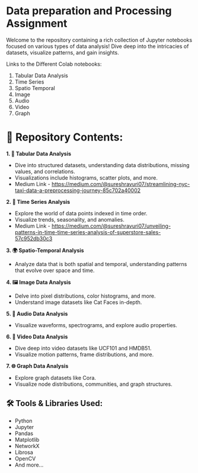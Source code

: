 # **Data preparation and Processing Assignment**


Welcome to the repository containing a rich collection of Jupyter notebooks focused on various types of data analysis! Dive deep into the intricacies of datasets, visualize patterns, and gain insights.

Links to the Different Colab notebooks:

1. Tabular Data Analysis
2. Time Series
3. Spatio Temporal
4. Image
5. Audio
6. Video
7. Graph


# **📂 Repository Contents:**

**1. 📑 Tabular Data Analysis**
- Dive into structured datasets, understanding data distributions, missing values, and correlations.
- Visualizations include histograms, scatter plots, and more.
- Medium Link - https://medium.com/@sureshravuri07/streamlining-nyc-taxi-data-a-preprocessing-journey-85c702a40002
  
**2. 🌊 Time Series Analysis**
- Explore the world of data points indexed in time order.
- Visualize trends, seasonality, and anomalies.
- Medium Link - https://medium.com/@sureshravuri07/unveiling-patterns-in-time-time-series-analysis-of-superstore-sales-57c952db30c3
  
**3. 🌍 Spatio-Temporal Analysis**
- Analyze data that is both spatial and temporal, understanding patterns that evolve over space and time.
  
**4. 🖼️ Image Data Analysis**
- Delve into pixel distributions, color histograms, and more.
- Understand image datasets like Cat Faces in-depth.
  
**5. 🎵 Audio Data Analysis**
- Visualize waveforms, spectrograms, and explore audio properties.
  
**6. 🎥 Video Data Analysis**
- Dive deep into video datasets like UCF101 and HMDB51.
- Visualize motion patterns, frame distributions, and more.
  
**7. 🌐 Graph Data Analysis**
- Explore graph datasets like Cora.
- Visualize node distributions, communities, and graph structures.


## **🛠️ Tools & Libraries Used:**
- Python
- Jupyter
- Pandas
- Matplotlib
- NetworkX
- Librosa
- OpenCV
- And more...
